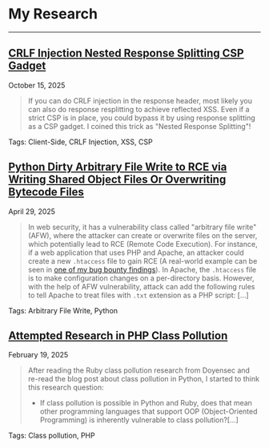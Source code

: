 # My Research

* * *

## [CRLF Injection Nested Response Splitting CSP Gadget](https://lab.ctbb.show/research/crlf-injection-nested-response-splitting-csp-gadget)

<div class="page_information">
  <p>October 15, 2025</p>
</div>

> If you can do CRLF injection in the response header, most likely you can also do response resplitting to achieve reflected XSS. Even if a strict CSP is in place, you could bypass it by using response splitting as a CSP gadget. I coined this trick as "Nested Response Splitting"!

Tags: Client-Side, CRLF Injection, XSS, CSP

## [Python Dirty Arbitrary File Write to RCE via Writing Shared Object Files Or Overwriting Bytecode Files](https://siunam321.github.io/research/python-dirty-arbitrary-file-write-to-rce-via-writing-shared-object-files-or-overwriting-bytecode-files)

<div class="page_information">
  <p>April 29, 2025</p>
</div>

> In web security, it has a vulnerability class called "arbitrary file write" (AFW), where the attacker can create or overwrite files on the server, which potentially lead to RCE (Remote Code Execution). For instance, if a web application that uses PHP and Apache, an attacker could create a new `.htaccess` file to gain RCE (A real-world example can be seen in [one of my bug bounty findings](https://siunam321.github.io/ctf/Bug-Bounty/Wordfence/how-i-found-my-first-vulnerabilities-in-6-different-wordpress-plugins-part-2/#flawedmissing-filename-validation---advanced-file-manager-with-premium-add-on-advanced-file-manager-shortcodes)). In Apache, the `.htaccess` file is to make configuration changes on a per-directory basis. However, with the help of AFW vulnerability, attack can add the following rules to tell Apache to treat files with `.txt` extension as a PHP script: [...]

Tags: Arbitrary File Write, Python

## [Attempted Research in PHP Class Pollution](https://siunam321.github.io/research/attempted-research-in-php-class-pollution)

<div class="page_information">
  <p>February 19, 2025</p>
</div>

> After reading the Ruby class pollution research from Doyensec and re-read the blog post about class pollution in Python, I started to think this research question:
>   
> - If class pollution is possible in Python and Ruby, does that mean other programming languages that support OOP (Object-Oriented Programming) is inherently vulnerable to class pollution?[...]

Tags: Class pollution, PHP